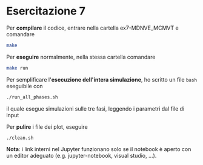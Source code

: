 # Esercitazione 7

Per **compilare** il codice, entrare nella cartella ex7-MDNVE_MCMVT e comandare
```bash
make
```
Per **eseguire** normalmente, nella stessa cartella comandare
```bash
make run
```

Per semplificare l'**esecuzione dell'intera simulazione**, ho scritto un file `bash` eseguibile con
```bash
./run_all_phases.sh
```
il quale esegue simulazioni sulle tre fasi, leggendo i parametri dal file di input

Per **pulire** i file dei plot, eseguire
```bash
./clean.sh
```

**Nota**: i link interni nel Jupyter funzionano solo se il notebook è aperto con un editor adeguato (e.g. jupyter-notebook, visual studio, ...).
